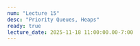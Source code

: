 ```yaml
---
num: "Lecture 15"
desc: "Priority Queues, Heaps"
ready: true
lecture_date: 2025-11-18 11:00:00.00-7:00
---
```

